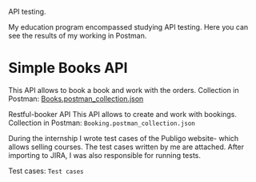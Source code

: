 API testing. 

My education program encompassed studying API testing. Here you can see the results of my working in Postman.

# Simple Books API
This API allows to book a book and work with the orders. 
Collection in Postman: [Books.postman_collection.json](Books.postman_collection.json)


Restful-booker API
This API allows to create and work with bookings.
Collection in Postman: `Booking.postman_collection.json`


During the internship I wrote test cases of the Publigo website- which allows selling courses. The test cases written by me are attached. After importing to JIRA, I was also responsible for running tests.

Test cases: `Test cases`
